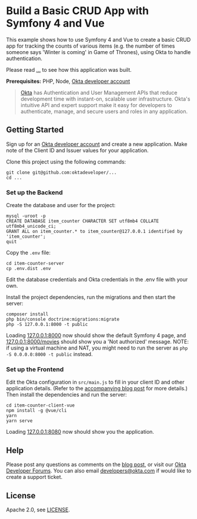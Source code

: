 # Build a Basic CRUD App with Symfony 4 and Vue

This example shows how to use Symfony 4 and Vue to create a basic CRUD app for tracking the counts of various items (e.g. the number of times someone says 'Winter is coming' in Game of Thrones), using Okta to handle authentication.

Please read [...](https://developer.okta.com/blog/...) to see how this application was built.

**Prerequisites:** PHP, Node, [Okta developer account](https://developer.okta.com/)

> [Okta](https://developer.okta.com) has Authentication and User Management APIs that reduce development time with instant-on, scalable user infrastructure. Okta's intuitive API and expert support make it easy for developers to authenticate, manage, and secure users and roles in any application.

## Getting Started

Sign up for an [Okta developer account](https://developer.okta.com) and create a new application. Make note of the Client ID and Issuer values for your application.

Clone this project using the following commands:

```
git clone git@github.com:oktadeveloper/...
cd ...
```

### Set up the Backend

Create the database and user for the project:

```
mysql -uroot -p
CREATE DATABASE item_counter CHARACTER SET utf8mb4 COLLATE utf8mb4_unicode_ci;
GRANT ALL on item_counter.* to item_counter@127.0.0.1 identified by 'item_counter';
quit
```

Copy the `.env` file:

```
cd item-counter-server
cp .env.dist .env
```

Edit the database credentials and Okta credentials in the .env file with your own.

Install the project dependencies, run the migrations and then start the server:

```
composer install
php bin/console doctrine:migrations:migrate
php -S 127.0.0.1:8000 -t public
```

Loading [127.0.0.1:8000](127.0.0.1:8000) now should show the default Symfony 4 page, and [127.0.0.1:8000/movies](127.0.0.1:8000/movies) should show you a 'Not authorized' message. NOTE: if using a virtual machine and NAT, you might need to run the server as `php -S 0.0.0.0:8000 -t public` instead.

### Set up the Frontend

Edit the Okta configuration in `src/main.js` to fill in your client ID and other application details. (Refer to the [accompanying blog post](https://developer.okta.com/blog/...) for more details.) Then install the dependencies and run the server:

```
cd item-counter-client-vue
npm install -g @vue/cli
yarn
yarn serve
```

Loading [127.0.0.1:8080](127.0.0.1:8080) now should show you the application.

## Help

Please post any questions as comments on the [blog post](https://developer.okta.com/blog/...), or visit our [Okta Developer Forums](https://devforum.okta.com/). You can also email developers@okta.com if would like to create a support ticket.

## License

Apache 2.0, see [LICENSE](LICENSE).
